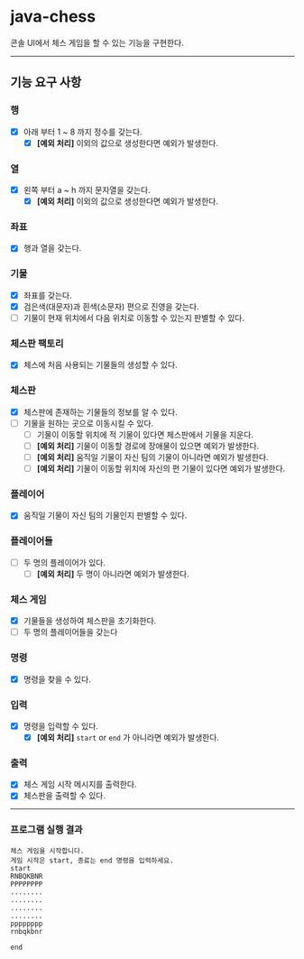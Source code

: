 # java-chess

콘솔 UI에서 체스 게임을 할 수 있는 기능을 구현한다.

---

## 기능 요구 사항

### 행
- [x] 아래 부터 1 ~ 8 까지 정수를 갖는다.
    - [x] **[예외 처리]** 이외의 값으로 생성한다면 예외가 발생한다.

### 열
- [x] 왼쪽 부터 a ~ h 까지 문자열을 갖는다.
    - [x] **[예외 처리]** 이외의 값으로 생성한다면 예외가 발생한다.

### 좌표
- [x] 행과 열을 갖는다.

### 기물
- [x] 좌표를 갖는다.
- [x] 검은색(대문자)과 흰색(소문자) 편으로 진영을 갖는다.
- [ ] 기물이 현재 위치에서 다음 위치로 이동할 수 있는지 판별할 수 있다.

### 체스판 팩토리
- [x] 체스에 처음 사용되는 기물들의 생성할 수 있다.

### 체스판
- [x] 체스판에 존재하는 기물들의 정보를 알 수 있다.
- [ ] 기물을 원하는 곳으로 이동시킬 수 있다.
  - [ ] 기물이 이동할 위치에 적 기물이 있다면 체스판에서 기물을 지운다.
  - [ ] **[예외 처리]** 기물이 이동할 경로에 장애물이 있으면 예외가 발생한다. 
  - [ ] **[예외 처리]** 움직일 기물이 자신 팀의 기물이 아니라면 예외가 발생한다.
  - [ ] **[예외 처리]** 기물이 이동할 위치에 자신의 편 기물이 있다면 예외가 발생한다.

### 플레이어
- [x] 움직일 기물이 자신 팀의 기물인지 판별할 수 있다.

### 플레이어들
- [ ] 두 명의 플레이어가 있다.
    - [ ] **[예외 처리]** 두 명이 아니라면 예외가 발생한다.

### 체스 게임
- [x] 기물들을 생성하여 체스판을 초기화한다.
- [ ] 두 명의 플레이어들을 갖는다

### 명령
- [x] 명령을 찾을 수 있다.

### 입력
- [x] 명령을 입력할 수 있다.
    - [x] **[예외 처리]** `start` or `end` 가 아니라면 예외가 발생한다.

### 출력
- [x] 체스 게임 시작 메시지를 출력한다.
- [x] 체스판을 출력할 수 있다.

---

### 프로그램 실행 결과

```shell
체스 게임을 시작합니다.
게임 시작은 start, 종료는 end 명령을 입력하세요.
start
RNBQKBNR
PPPPPPPP
........
........
........
........
pppppppp
rnbqkbnr

end
```

